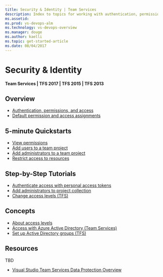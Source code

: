 ```yaml
---
title: Security & Identity | Team Services 
description: Index to topics for working with authentication, permissions, groups, and access levels in VSTS and and Team Foundation Server (TFS)  
ms.assetid:  
ms.prod: vs-devops-alm
ms.technology: vs-devops-overview
ms.manager: douge
ms.author: kaelli
ms.topic: get-started-article 
ms.date: 08/04/2017
---
```


# Security & Identity 

**Team Services | TFS 2017 | TFS 2015 | TFS 2013**

## Overview  
- [Authentication, permissions, and access](about-permissions.md)
- [Default permission and access assignments](../setup-admin/permissions-access.md)

## 5-minute Quickstarts  
  
- [View permissions](view-permissions.md)
- [Add users to a team project](../setup-admin/add-users.md)  
- [Add administrators to a team project](../setup-admin/add-administrator-team-project.md)  
- [Restrict access to resources](../setup-admin/restrict-access-tfs.md)   

## Step-by-Step Tutorials

- [Authenticate access with personal access tokens](../setup-admin/team-services/use-personal-access-tokens-to-authenticate.md)  
- [Add administrators to project collection](../setup-admin/add-administrator-project-collection.md)  
- [Change access levels (TFS)](../work/connect/change-access-levels.md)   
 

## Concepts 
- [About access levels](access-levels.md)  
- [Access with Azure Active Directory (Team Services)](../setup-admin/tfs/admin/setup-ad-groups.md)  
- [Set up Active Directory groups (TFS)](../setup-admin/tfs/admin/setup-ad-groups.md)

 
## Resources 

TBD 
 
- [Visual Studio Team Services Data Protection Overview](https://www.visualstudio.com/articles/team-services-security-whitepaper)

 
